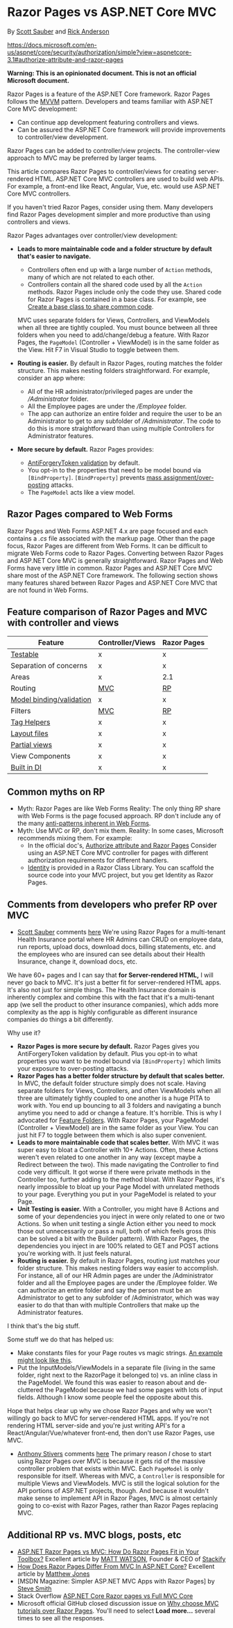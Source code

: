 # Razor Pages vs ASP.NET Core MVC

By [Scott Sauber](https://twitter.com/scottsauber) and [Rick Anderson](https://twitter.com/RickAndMSFT)

https://docs.microsoft.com/en-us/aspnet/core/security/authorization/simple?view=aspnetcore-3.1#authorize-attribute-and-razor-pages

**Warning: This is an opinionated document. This is not an official Microsoft document.**  

Razor Pages is a feature of the ASP.NET Core framework. Razor Pages follows the [MVVM](/xamarin/xamarin-forms/enterprise-application-patterns/mvvm) pattern. Developers and teams familiar with ASP.NET Core MVC development:

* Can continue app development featuring controllers and views.
* Can be assured the ASP.NET Core framework will provide improvements to controller/view development.

Razor Pages can be added to controller/view projects. The controller-view approach to MVC may be preferred by larger teams.

This article compares Razor Pages to controller/views for creating server-rendered HTML. ASP.NET Core MVC controllers are used to build web APIs. For example, a front-end like React, Angular, Vue, etc. would use ASP.NET Core MVC controllers.

If you haven't tried Razor Pages, consider using them. Many developers find Razor Pages development simpler and more productive than using controllers and views.

Razor Pages advantages over controller/view development:

* **Leads to more maintainable code and a folder structure by default that's easier to navigate.**  
  * Controllers often end up with a large number of `Action` methods, many of which are not related to each other.
  * Controllers contain all the shared code used by all the `Action` methods. Razor Pages include only the code they use. Shared code for Razor Pages is contained in a base class. For example, see [Create a base class to share common code](https://docs.microsoft.com/aspnet/core/data/ef-rp/update-related-data#create-a-base-class-for-course-create-and-edit).

   MVC uses separate folders for Views, Controllers, and ViewModels when all three are tightly coupled. You must bounce between all three folders when you need to add/change/debug a feature. With Razor Pages, the `PageModel` (Controller + ViewModel) is in the same folder as the View.  Hit F7 in Visual Studio to toggle between them.

* **Routing is easier.**  By default in Razor Pages, routing matches the folder structure. This makes nesting folders straightforward.  For example, consider an app where:
  * All of the HR administrator/privileged pages are under the */Administrator* folder.
  * All the Employee pages are under the */Employee* folder.  
  * The app can authorize an entire folder and require the user to be an Administrator to get to any subfolder of */Administrator*. The code to do this is more straightforward than using multiple Controllers for Administrator features.
* **More secure by default.**  Razor Pages provides:
  * [AntiForgeryToken validation](https://docs.microsoft.com/aspnet/core/razor-pages/index#xsrfcsrf-and-razor-pages) by default.
  * You opt-in to the properties that need to be model bound via `[BindProperty]`. `[BindProperty]` prevents [mass assignment/over-posting](https://www.owasp.org/index.php/Mass_Assignment_Cheat_Sheet) attacks.
  * The `PageModel` acts like a view model.

## Razor Pages compared to Web Forms

Razor Pages and Web Forms ASP.NET 4.x are page focused and each contains a *.cs* file associated with the markup page. Other than the page focus, Razor Pages are different from Web Forms. It can be difficult to migrate Web Forms code to Razor Pages. Converting between Razor Pages and ASP.NET Core MVC is generally straightforward. Razor Pages and Web Forms have very little in common. Razor Pages and ASP.NET Core MVC share most of the ASP.NET Core framework. The following section shows many features shared between Razor Pages and ASP.NET Core MVC that are not found in Web Forms.

## Feature comparison of Razor Pages and MVC with controller and views

|Feature | Controller/Views | Razor Pages|
| ----| ----------------- | ------------ |
|[Testable](xref:test/index)| x | x |
|Separation of concerns| x | x |
|Areas| x | 2.1 |
| Routing | [MVC](https://docs.microsoft.com/aspnet/core/mvc/controllers/routing) | [RP](https://docs.microsoft.com/aspnet/core/razor-pages/razor-pages-conventions) |
| [Model binding/validation](https://docs.microsoft.com/aspnet/core/mvc/models/model-binding) | x | x |
| Filters | [MVC](https://docs.microsoft.com/aspnet/core/mvc/controllers/filters) | [RP](https://docs.microsoft.com/aspnet/core/razor-pages/razor-pages/filter) |
| [Tag Helpers](https://docs.microsoft.com/aspnet/core/mvc/views/tag-helpers/intro) | x | x |
| [Layout files](https://docs.microsoft.com/aspnet/core/mvc/views/layout) | x | x |
|[Partial views](https://docs.microsoft.com/aspnet/core/mvc/views/partial)| x | x |
|View Components | x | x|
|[Built in DI](https://docs.microsoft.com/aspnet/core/fundamentals/dependency-injection) | x | x |

## Common myths on RP

* Myth: Razor Pages are like Web Forms
  Reality: The only thing RP share with Web Forms is the page focused approach. RP don't include any of the many [anti-patterns inherent in Web Forms](https://www.codemag.com/Article/070183/What%E2%80%99s-Ailing-ASP.NET-Web-Forms).
* Myth: Use MVC or RP, don't mix them.
  Reality: In some cases, Microsoft recommends mixing them. For example:
    * In the official doc's, [Authorize attribute and Razor Pages](https://docs.microsoft.com/en-us/aspnet/core/security/authorization/simple?view=aspnetcore-3.1#authorize-attribute-and-razor-pages) Consider using an ASP.NET Core MVC controller for pages with different authorization requirements for different handlers.
    * [Identity](https://docs.microsoft.com/en-us/aspnet/core/security/authentication/scaffold-identity?view=aspnetcore-3.1&tabs=visual-studio) is provided in a Razor Class Library. You can scaffold the source code into your MVC project, but you get Identity as Razor Pages.

## Comments from developers who prefer RP over MVC

* [Scott Sauber](https://twitter.com/scottsauber) comments [here](https://github.com/dotnet/AspNetCore.Docs/issues/6146#issuecomment-398599679)
 We're using Razor Pages for a multi-tenant Health Insurance portal where HR Admins can CRUD on employee data, run reports, upload docs, download docs, billing statements, etc. and the employees who are insured can see details about their Health Insurance, change it, download docs, etc.

We have 60+ pages and I can say that **for Server-rendered HTML,** I will never go back to MVC.  It's just a better fit for server-rendered HTML apps.  It's also not just for simple things.  The Health Insurance domain is inherently complex and combine this with the fact that it's a multi-tenant app (we sell the product to other insurance companies), which adds more complexity as the app is highly configurable as different insurance companies do things a bit differently.

 Why use it?
- **Razor Pages is more secure by default.**  Razor Pages gives you AntiForgeryToken validation by default.  Plus you opt-in to what properties you want to be model bound via `[BindProperty]` which limits your exposure to over-posting attacks.
- **Razor Pages has a better folder structure by default that scales better.**  In MVC, the default folder structure simply does not scale.  Having separate folders for Views, Controllers, and often ViewModels when all three are ultimately tightly coupled to one another is a huge PITA to work with.  You end up bouncing to all 3 folders and navigating a bunch anytime you need to add or change a feature.  It's horrible.  This is why I advocated for [Feature Folders](https://scottsauber.com/2016/04/25/feature-folder-structure-in-asp-net-core/).  With Razor Pages, your PageModel (Controller + ViewModel) are in the same folder as your View.  You can just hit F7 to toggle between them which is also super convenient.
- **Leads to more maintainable code that scales better.**  With MVC it was super easy to bloat a Controller with 10+ Actions.  Often, these Actions weren't even related to one another in any way (except maybe a Redirect between the two).  This made navigating the Controller to find code very difficult.  It got worse if there were private methods in the Controller too, further adding to the method bloat.  With Razor Pages, it's nearly impossible to bloat up your Page Model with unrelated methods to your page.  Everything you put in your PageModel is related to your Page.
- **Unit Testing is easier.**  With a Controller, you might have 8 Actions and some of your dependencies you inject in were only related to one or two Actions.  So when unit testing a single Action either you need to mock those out unnecessarily or pass a null, both of which feels gross (this can be solved a bit with the Builder pattern).  With Razor Pages, the dependencies you inject in are 100% related to GET and POST actions you're working with.  It just feels natural.
- **Routing is easier.**  By default in Razor Pages, routing just matches your folder structure.  This makes nesting folders way easier to accomplish.  For instance, all of our HR Admin pages are under the /Administrator folder and all the Employee pages are under the /Employee folder.  We can authorize an entire folder and say the person must be an Administrator to get to any subfolder of /Administrator, which was way easier to do that than with multiple Controllers that make up the Administrator features.

I think that's the big stuff.

Some stuff we do that has helped us:
- Make constants files for your Page routes vs magic strings.  [An example might look like this](https://gist.github.com/scottsauber/fe12d9341463e16ee6fe9fefb32c88b1).
- Put the InputModels/ViewModels in a separate file (living in the same folder, right next to the RazorPage it belonged to) vs. an inline class in the PageModel.  We found this was easier to reason about and de-cluttered the PageModel because we had some pages with lots of input fields.  Although I know some people feel the opposite about this.

Hope that helps clear up why we chose Razor Pages and why we won't willingly go back to MVC for server-rendered HTML apps.  If you're not rendering HTML server-side and you're just writing API's for a React/Angular/Vue/whatever front-end, then don't use Razor Pages, use MVC.
* [Anthony Stivers]() comments [here](https://github.com/dotnet/AspNetCore.Docs/issues/6146#issuecomment-398245724)
  The primary reason *I* chose to start using Razor Pages over MVC is because it gets rid of the massive controller problem that exists within MVC. Each `PageModel` is only responsible for itself. Whereas with MVC, a `Controller` is responsible for multiple Views and ViewModels. MVC is still the logical solution for the API portions of ASP.NET projects, though. And because it wouldn't make sense to implement API in Razor Pages, MVC is almost certainly going to co-exist with Razor Pages, rather than Razor Pages replacing MVC.

## Additional RP vs. MVC blogs, posts, etc

* [ASP.NET Razor Pages vs MVC: How Do Razor Pages Fit in Your Toolbox?](https://stackify.com/asp-net-razor-pages-vs-mvc/) Excellent article by [MATT WATSON](https://stackify.com/asp-net-razor-pages-vs-mvc/#wpautbox_about), Founder & CEO of [Stackify](https://stackify.com/)
* [How Does Razor Pages Differ From MVC In ASP.NET Core?](https://exceptionnotfound.net/razor-pages-how-does-it-differ-from-mvc-in-asp-net-core/) Excellent article by [Matthew Jones](https://exceptionnotfound.net/author/matthew-jones/)
* [MSDN Magazine: Simpler ASP.NET MVC Apps with Razor Pages] by [Steve Smith](https://twitter.com/ardalis)
* Stack Overflow [ASP.NET Core Razor pages vs Full MVC Core](https://stackoverflow.com/questions/48121928/asp-net-core-razor-pages-vs-full-mvc-core)
* Microsoft official GitHub closed discussion issue on [Why choose MVC tutorials over Razor Pages](https://github.com/dotnet/AspNetCore.Docs/issues/6146). You'll need to select **Load more...** several times to see all the responses.
